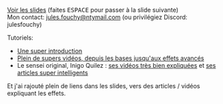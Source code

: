 [Voir les slides](https://julesfouchy.github.io/Faire-de-l-art-avec-des-maths/) (faites <kbd>ESPACE</kbd> pour passer à la slide suivante)<br/>
Mon contact: jules.fouchy@ntymail.com (ou privilégiez Discord: julesfouchy)

Tutoriels:
- [Une super introduction](https://youtu.be/f4s1h2YETNY)
- [Plein de supers vidéos, depuis les bases jusqu'aux effets avancés](https://youtu.be/u5HAYVHsasc?list=PLGmrMu-IwbguU_nY2egTFmlg691DN7uE5)
- Le sensei original, Inigo Quilez : [ses vidéos très bien expliquées](https://youtu.be/BFld4EBO2RE?list=PL0EpikNmjs2CYUMePMGh3IjjP4tQlYqji) et [ses articles super intelligents](https://iquilezles.org/articles/)

Et j'ai rajouté plein de liens dans les slides, vers des articles / vidéos expliquant les effets.
